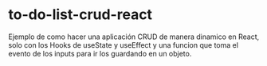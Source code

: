 # to-do-list-crud-react
Ejemplo de como hacer una aplicación CRUD de manera dinamico en React, solo con los Hooks de useState y useEffect 
y una funcion que toma el evento de los inputs para ir los guardando en un objeto.
